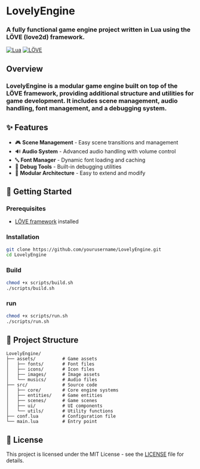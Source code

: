 # LovelyEngine 

### A fully functional game engine project written in Lua using the LÖVE (love2d) framework.

[![Lua](https://img.shields.io/badge/Lua-5.4-blue?style=for-the-badge&logo=lua&logoColor=white)](https://www.lua.org/)
[![LÖVE](https://img.shields.io/badge/LÖVE-11.4-FF0000?style=for-the-badge&logo=love&logoColor=white)](https://love2d.org/)

## Overview
### LovelyEngine is a modular game engine built on top of the LÖVE framework, providing additional structure and utilities for game development. It includes scene management, audio handling, font management, and a debugging system.

## ✨ Features

- 🎮 **Scene Management** - Easy scene transitions and management
- 🔊 **Audio System** - Advanced audio handling with volume control
- 🔤 **Font Manager** - Dynamic font loading and caching
- 🐛 **Debug Tools** - Built-in debugging utilities
- 🧩 **Modular Architecture** - Easy to extend and modify

## 🚀 Getting Started

### Prerequisites

- [LÖVE framework](https://love2d.org/) installed

### Installation

```bash
git clone https://github.com/yourusername/LovelyEngine.git
cd LovelyEngine
```

### Build

```bash
chmod +x scripts/build.sh 
./scripts/build.sh
```

### run

```bash
chmod +x scripts/run.sh
./scripts/run.sh
```

## 📁 Project Structure
```
LovelyEngine/
├── assets/          # Game assets
│   ├── fonts/       # Font files
│   ├── icons/       # Icon files
│   ├── images/      # Image assets
│   └── musics/      # Audio files
├── src/             # Source code
│   ├── core/        # Core engine systems
│   ├── entities/    # Game entities
│   ├── scenes/      # Game scenes
│   ├── ui/          # UI components
│   └── utils/       # Utility functions
├── conf.lua         # Configuration file
└── main.lua         # Entry point
```

## 📝 License
This project is licensed under the MIT License - see the [LICENSE](https://github.com/Jarlok17/LovelyEngine/blob/main/LICENSE) file for details.
